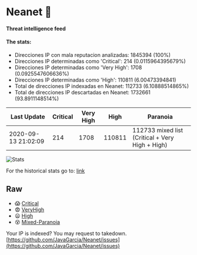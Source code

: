 # Neanet :hocho:
#### Threat intelligence feed
#### The stats:

- Direcciones IP con mala reputacion analizadas: 1845394 (100%)
- Direcciones IP determinadas como 'Critical':  214 (0.0115964395679%)
- Direcciones IP determinadas como 'Very High':  1708 (0.0925547606636%)
- Direcciones IP determinadas como 'High':  110811 (6.00473394841)
- Total de direcciones IP indexadas en Neanet:  112733 (6.10888514865%)
- Total de direcciones IP descartadas en Neanet:  1732661 (93.8911148514%)

| Last Update | Critical | Very High | High | Paranoia |
| --- | --- | --- | --- | --- |
| 2020-09-13 21:02:09 | 214 | 1708 | 110811 | 112733 mixed list (Critical + Very High + High)|

![Stats](https://docs.google.com/spreadsheets/d/e/2PACX-1vSnaNMIXVabIpDJjufMlzH7poXnshF3mgd8Is1g9ytUEzVsP5my4Trn8f-xkoLLQ38xpL3HtmUexLo6/pubchart?oid=501124687&format=image)

For the historical stats go to: [link](/stats.csv)
## Raw
- :scream: [Critical](https://raw.githubusercontent.com/JavaGarcia/Neanet/master/blacklists/neanet_critical.txt)
- :fearful: [VeryHigh](https://raw.githubusercontent.com/JavaGarcia/Neanet/master/blacklists/neanet_veryHigh.txtt)
- :frowning: [High](https://raw.githubusercontent.com/JavaGarcia/Neanet/master/blacklists/neanet_high.txt)
- :dizzy_face: [Mixed-Paranoia](https://raw.githubusercontent.com/JavaGarcia/Neanet/master/blacklists/neanet_all.txt)


Your IP is indexed? You may request to takedown. [https://github.com/JavaGarcia/Neanet/issues](https://github.com/JavaGarcia/Neanet/issues)






























































































































































































































































































































































































































































































































































































































































































































































































